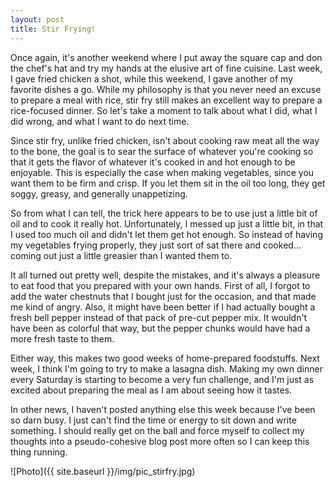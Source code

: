 ```yaml
---
layout: post
title: Stir Frying!
---
```


Once again, it's another weekend where I put away the square cap and don the chef's hat and try my hands at the elusive art of fine cuisine. Last week, I gave fried chicken a shot, while this weekend, I gave another of my favorite dishes a go. While my philosophy is that you never need an excuse to prepare a meal with rice, stir fry still makes an excellent way to prepare a rice-focused dinner. So let's take a moment to talk about what I did, what I did wrong, and what I want to do next time.

Since stir fry, unlike fried chicken, isn't about cooking raw meat all the way to the bone, the goal is to sear the surface of whatever you're cooking so that it gets the flavor of whatever it's cooked in and hot enough to be enjoyable. This is especially the case when making vegetables, since you want them to be firm and crisp. If you let them sit in the oil too long, they get soggy, greasy, and generally unappetizing.

So from what I can tell, the trick here appears to be to use just a little bit of oil and to cook it really hot. Unfortunately, I messed up just a little bit, in that I used too much oil and didn't let them get hot enough. So instead of having my vegetables frying properly, they just sort of sat there and cooked... coming out just a little greasier than I wanted them to.

It all turned out pretty well, despite the mistakes, and it's always a pleasure to eat food that you prepared with your own hands. First of all, I forgot to add the water chestnuts that I bought just for the occasion, and that made me kind of angry. Also, it might have been better if I had actually bought a fresh bell pepper instead of that pack of pre-cut pepper mix. It wouldn't have been as colorful that way, but the pepper chunks would have had a more fresh taste to them.

Either way, this makes two good weeks of home-prepared foodstuffs. Next week, I think I'm going to try to make a lasagna dish. Making my own dinner every Saturday is starting to become a very fun challenge, and I'm just as excited about preparing the meal as I am about seeing how it tastes.

In other news, I haven't posted anything else this week because I've been so darn busy. I just can't find the time or energy to sit down and write something. I should really get on the ball and force myself to collect my thoughts into a pseudo-cohesive blog post more often so I can keep this thing running.

![Photo]({{ site.baseurl }}/img/pic_stirfry.jpg)

